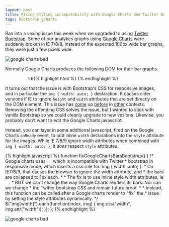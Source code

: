 ```yaml
---
layout: post
title: Fixing styling incompatibility with Google Charts and Twitter Bootstrap
tags: bootstrap gcharts
---
```


Ran into a vexing issue this week when we upgraded to using [Twitter Bootstrap](http://twitter.github.io/bootstrap/). Some of our analytics graphs using [Google Charts](https://developers.google.com/chart/interactive/docs/index) were suddenly broken in IE 7/8/9. Instead of the expected 100px wide bar graphs, they were just a few pixels wide.

![google charts bad](/blog/images/google_chart_bars_bad.png)

Normally Google Charts produces the following DOM for their bar graphs.

{% highlight html %}
<span style="padding: 0; float: left; white-space: nowrap;">
    <img style="padding: 0px;" src="/images/bar_s.png" height="12" width="1">
    <img style="padding: 0px;" src="/images/bar_b.png" height="12" width="16">
    <img style="padding: 0px;" src="/images/bar_w.png" height="12" width="34">
    <img style="padding: 0px;" src="/images/bar_s.png" height="12" width="1">
    &nbsp;1.6
</span>
{% endhighlight %}

It turns out that the issue is with Bootstrap's CSS for responsive images, and in particular the `img { width: auto; }` declaration. It causes older versions if IE to ignore `height` and `width` attributes that are set directly on the DOM element. This issue has [come](https://github.com/twitter/bootstrap/issues/1552) up [before](https://github.com/twitter/bootstrap/pull/7369) in [other](http://stackoverflow.com/questions/13694837/internet-explorer-img-width-not-taking-effect) contexts. Removing the offending CSS solves the issue, but I wanted to stick with vanilla Bootstrap so we could cleanly upgrade to new vesions. Likewise, you probably don't want to edit the Google Charts javascript.

Instead, you can layer in some additional javascript, fired on the Google Charts `onReady` event, to add inline `width` declarations into the `style` attribute for the images. While IE 7/8/9 ignore width attributes when combined with `img { width: auto; }`, it _does_ respect `style` attributes.

{% highlight javascript %}
function fixGoogleChartsBarsBootstrap() {
    /* Google charts uses <img width="12px">, which is incompatible with Twitter
     * bootstrap in responsive mode, which inserts a css rule for: img { width: auto; }.
     * On IE7/8/9, that causes the browser to ignore the width attribute, and
     * the bars are collapsed to 1px each.
     *
     * The fix is to use inline style width attributes, ie <img style="width: 12px;">.
     * BUT we can't change the way Google Charts renders its bars. Nor can we change
     * the Twitter bootstrap CSS and remain future proof.
     *
     * Instead, this function can be called after a Google charts render to "fix" the
     * issue by setting the style attributes dynamically.
     */
    $("img[width]").each(function(index, img) {
        img.css("width", img.attr("width"));
    });
};
{% endhighlight %}

![google charts bad](/blog/images/google_chart_bars_good.png)
